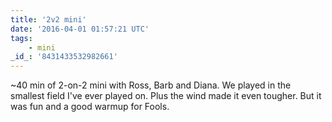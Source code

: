 ```yaml
---
title: '2v2 mini'
date: '2016-04-01 01:57:21 UTC'
tags:
    - mini
_id_: '8431433532982661'
---
```


~40 min of 2-on-2 mini with Ross, Barb and Diana. We played in the smallest
field I've ever played on. Plus the wind made it even tougher. But it was
fun and a good warmup for Fools.
